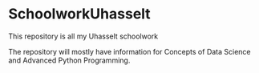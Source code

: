 # SchoolworkUhasselt
This repository is all my Uhasselt schoolwork

The repository will mostly have information for Concepts of Data Science and Advanced Python Programming.
